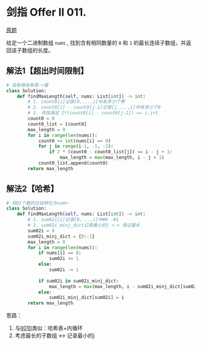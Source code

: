 # 剑指 Offer II 011. 

[原题](https://leetcode.cn/problems/A1NYOS/description/)

给定一个二进制数组 `nums` , 找到含有相同数量的 `0` 和 `1` 的最长连续子数组，并返回该子数组的长度。

 ## 解法1【超出时间限制】

```python
# 没有用哈希表->慢
class Solution:
    def findMaxLength(self, nums: List[int]) -> int:
        # 1. count0[i]记录[0,...,i]中有多少个零
        # 2. count0[i] - count0[j-1]记录[j,...,i]中有多少个0
        # 3. 寻找满足 2*(count0[i] - count0[j-1]) == i-j+1
        count0 = 0
        count0_list = [count0]
        max_length = 0
        for i in range(len(nums)):
            count0 += int(nums[i] == 0)
            for j in range(i-1, -1, -2):
                if 2 * (count0 - count0_list[j]) == i - j + 1:
                    max_length = max(max_length, i - j + 1)
            count0_list.append(count0)
        return max_length
```

## 解法2【哈希】

```python
# 将01个数的比较转化为sum+-
class Solution:
    def findMaxLength(self, nums: List[int]) -> int:
        # 1. sum02i[i]记录[0,...,i]中#0 -#1
        # 2. sum02i_minj_dict记录最小的j <-> 保证最长
        sum02i = 0
        sum02i_minj_dict = {0:-1}
        max_length = 0
        for i in range(len(nums)):
            if nums[i] == 0:
                sum02i += 1
            else:
                sum02i -= 1
            
            if sum02i in sum02i_minj_dict:
                max_length = max(max_length, i - sum02i_minj_dict[sum02i])
            else:
                sum02i_minj_dict[sum02i] = i
        return max_length
```

思路：

1. 与[II010](II010_sub_array_sum_k.md)类似：哈希表+内循环
2. 考虑最长的子数组 <-> 记录最小的j
